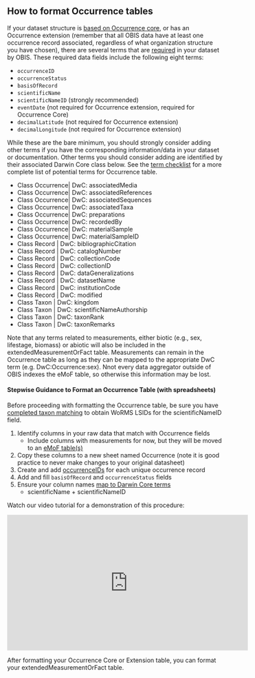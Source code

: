 ## How to format Occurrence tables

If your dataset structure is [based on Occurrence core](formatting.html), or has an Occurrence extension (remember that all OBIS data have at least one occurrence record associated, regardless of what organization structure you have chosen), there are several terms that are [required](checklist.html) in your dataset by OBIS. These required data fields include the following eight terms:

* `occurrenceID`
* `occurrenceStatus`
* `basisOfRecord`
* `scientificName`
* `scientificNameID` (strongly recommended)
* `eventDate` (not required for Occurrence extension, required for Occurrence Core)
* `decimalLatitude` (not required for Occurrence extension)
* `decimalLongitude` (not required for Occurrence extension)

While these are the bare minimum, you should strongly consider adding other terms if you have the corresponding information/data in your dataset or documentation. Other terms you should consider adding are identified by their associated Darwin Core class below. See the [term checklist](checklist.html) for a more complete list of potential terms for Occurrence table.

* Class Occurrence| DwC: associatedMedia
* Class Occurrence| DwC: associatedReferences
* Class Occurrence| DwC: associatedSequences
* Class Occurrence| DwC: associatedTaxa
* Class Occurrence| DwC: preparations
* Class Occurrence| DwC: recordedBy
* Class Occurrence| DwC: materialSample
* Class Occurrence| DwC: materialSampleID
* Class Record | DwC: bibliographicCitation
* Class Record | DwC: catalogNumber
* Class Record | DwC: collectionCode
* Class Record | DwC: collectionID
* Class Record | DwC: dataGeneralizations
* Class Record | DwC: datasetName
* Class Record | DwC: institutionCode
* Class Record | DwC: modified
* Class Taxon | DwC: kingdom
* Class Taxon | DwC: scientificNameAuthorship
* Class Taxon | DwC: taxonRank
* Class Taxon | DwC: taxonRemarks

Note that any terms related to measurements, either biotic (e.g., sex, lifestage, biomass) or abiotic will also be included in the extendedMeasurementOrFact table. Measurements can remain in the Occurrence table as long as they can be mapped to the appropriate DwC term (e.g. DwC:Occurrence:sex). Nnot every data aggregator outside of OBIS indexes the eMoF table, so otherwise this information may be lost.

#### Stepwise Guidance to Format an Occurrence Table (with spreadsheets)

Before proceeding with formatting the Occurrence table, be sure you have [completed taxon matching](name_matching.html) to obtain WoRMS LSIDs for the scientificNameID field.

1. Identify columns in your raw data that match with Occurrence fields
    * Include columns with measurements for now, but they will be moved to an [eMoF table(s)](format_emof.html)
2. Copy these columns to a new sheet named Occurrence (note it is good practice to never make changes to your original datasheet)
3. Create and add [occurrenceIDs](identifiers.html#occurrenceid) for each unique occurrence record
4. Add and fill `basisOfRecord` and `occurrenceStatus` fields
5. Ensure your column names [map to Darwin Core terms](vocabulary.html)
    * scientificName + scientificNameID

Watch our video tutorial for a demonstration of this procedure:

  <iframe width="560" height="315"
src="https://www.youtube.com/embed/G_AmAmS7ILc"
frameborder="0"
allow="accelerometer; autoplay; encrypted-media; gyroscope; picture-in-picture"
allowfullscreen></iframe>

After formatting your Occurrence Core or Extension table, you can format your extendedMeasurementOrFact table.

